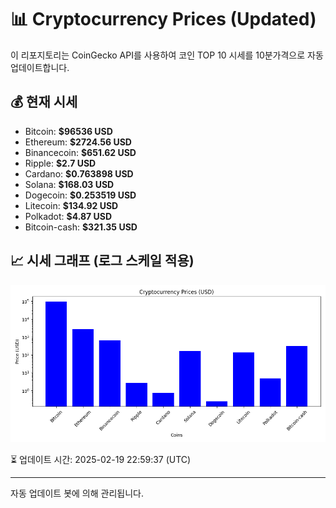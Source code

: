 
# 📊 Cryptocurrency Prices (Updated)

이 리포지토리는 CoinGecko API를 사용하여 코인 TOP 10 시세를 10분가격으로 자동 업데이트합니다.

## 💰 현재 시세
- Bitcoin: **$96536 USD**
- Ethereum: **$2724.56 USD**
- Binancecoin: **$651.62 USD**
- Ripple: **$2.7 USD**
- Cardano: **$0.763898 USD**
- Solana: **$168.03 USD**
- Dogecoin: **$0.253519 USD**
- Litecoin: **$134.92 USD**
- Polkadot: **$4.87 USD**
- Bitcoin-cash: **$321.35 USD**

## 📈 시세 그래프 (로그 스케일 적용)
![Crypto Prices](crypto_prices.png)

⏳ 업데이트 시간: 2025-02-19 22:59:37 (UTC)

---
자동 업데이트 봇에 의해 관리됩니다.
